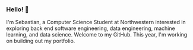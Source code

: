 ### Hello! 👋
I'm Sebastian, a Computer Science Student at Northwestern interested in exploring back end software engineering, data engineering, machine learning, and data science. Welcome to my GitHub. This year, I'm working on building out my portfolio.
